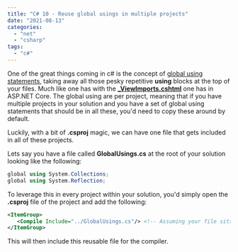 ```yaml
---
title: "C# 10 - Reuse global usings in multiple projects"
date: "2021-08-13"
categories: 
  - "net"
  - "csharp"
tags: 
  - "c#"
---
```


One of the great things coming in c# is the concept of [global using statements](https://anthonygiretti.com/2021/07/18/introducing-c-10-global-usings-example-with-asp-net-core-6/), taking away all those pesky repetitive **using** blocks at the top of your files. Much like one has with the [**\_ViewImports.cshtml**](https://docs.microsoft.com/en-us/aspnet/core/mvc/views/layout?view=aspnetcore-5.0#importing-shared-directives) one has in ASP.NET Core. The global using are per project, meaning that if you have multiple projects in your solution and you have a set of global using statements that should be in all these, you'd need to copy these around by default.

Luckily, with a bit of **.csproj** magic, we can have one file that gets included in all of these projects.

Lets say you have a file called **GlobalUsings.cs** at the root of your solution looking like the following:

```csharp
global using System.Collections;
global using System.Reflection;
```

To leverage this in every project within your solution, you'd simply open the **.csproj** file of the project and add the following:

```xml
<ItemGroup>
   <Compile Include="../GlobalUsings.cs"/> <!-- Assuming your file sits one level up -->
</ItemGroup>
```

This will then include this reusable file for the compiler.
